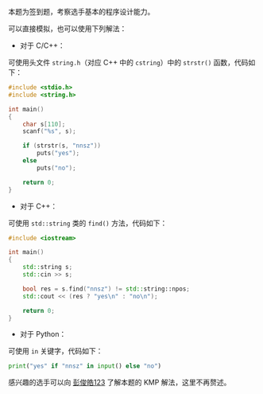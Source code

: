 本题为签到题，考察选手基本的程序设计能力。

可以直接模拟，也可以使用下列解法：

- 对于 C/C++：

可使用头文件 `string.h`（对应 C++ 中的 `cstring`）中的 `strstr()` 函数，代码如下：

```c
#include <stdio.h>
#include <string.h>

int main()
{
    char s[110];
    scanf("%s", s);

    if (strstr(s, "nnsz"))
        puts("yes");
    else
        puts("no");

    return 0;
}
```

- 对于 C++：

可使用 `std::string` 类的 `find()` 方法，代码如下：

```cpp
#include <iostream>

int main()
{
    std::string s;
    std::cin >> s;

    bool res = s.find("nnsz") != std::string::npos;
    std::cout << (res ? "yes\n" : "no\n");

    return 0;
}
```

- 对于 Python：

可使用 `in` 关键字，代码如下：

```python
print("yes" if "nnsz" in input() else "no")
```

感兴趣的选手可以向 [彭俊皓123](https://www.luogu.com.cn/user/353893) 了解本题的 KMP 解法，这里不再赘述。
